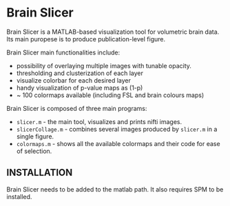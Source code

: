 # Brain Slicer
Brain Slicer is a MATLAB-based visualization tool for volumetric brain data. Its main puropese is to produce publication-level figure.

Brain Slicer main functionalities include:
- possibility of overlaying multiple images with tunable opacity.
- thresholding and clusterization of each layer
- visualize colorbar for each desired layer
- handy visualization of p-value maps as (1-p)
- ~ 100 colormaps available (including FSL and brain colours maps) 

Brain Slicer is composed of three main programs:

- `slicer.m` - the main tool, visualizes and prints nifti images.  
- `slicerCollage.m` - combines several images produced by `slicer.m` in a single figure.
- `colormaps.m` - shows all the available colormaps and their code for ease of selection.   

## INSTALLATION
   Brain Slicer needs to be added to the matlab path. 
   It also requires SPM to be installed. 

